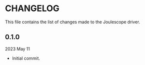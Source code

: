
# CHANGELOG

This file contains the list of changes made to the Joulescope driver.


## 0.1.0

2023 May 11

* Initial commit.
